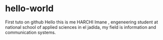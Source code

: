 # hello-world
First tuto on github
Hello this is me HARCHI Imane , engeneering student at national school of applied sciences in el jadida, my field is information and communication systems.
